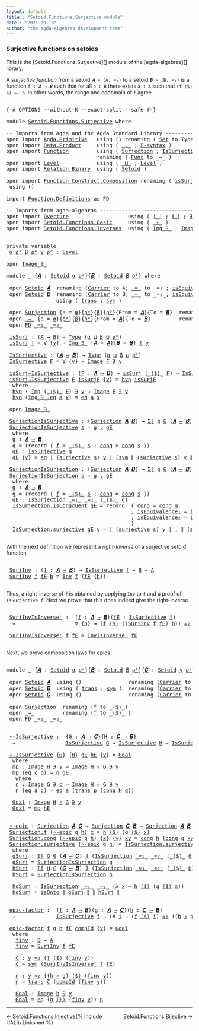 ```yaml
---
layout: default
title : "Setoid.Functions.Surjective module"
date : "2021-09-13"
author: "the agda-algebras development team"
---
```


### <a id="surjective-functions-on-setoids">Surjective functions on setoids</a>

This is the [Setoid.Functions.Surjective][] module of the [agda-algebras][] library.

A *surjective function* from a setoid `𝑨 = (A, ≈₀)` to a setoid `𝑩 = (B, ≈₁)` is a function `f : 𝑨 ⟶ 𝑩` such that for all `b : B` there exists `a : A` such that `(f ⟨$⟩ a) ≈₁ b`.  In other words, the range and codomain of `f` agree.

<pre class="Agda">

<a id="551" class="Symbol">{-#</a> <a id="555" class="Keyword">OPTIONS</a> <a id="563" class="Pragma">--without-K</a> <a id="575" class="Pragma">--exact-split</a> <a id="589" class="Pragma">--safe</a> <a id="596" class="Symbol">#-}</a>

<a id="601" class="Keyword">module</a> <a id="608" href="Setoid.Functions.Surjective.html" class="Module">Setoid.Functions.Surjective</a> <a id="636" class="Keyword">where</a>

<a id="643" class="Comment">-- Imports from Agda and the Agda Standard Library --------------------------</a>
<a id="721" class="Keyword">open</a> <a id="726" class="Keyword">import</a> <a id="733" href="Agda.Primitive.html" class="Module">Agda.Primitive</a>   <a id="750" class="Keyword">using</a> <a id="756" class="Symbol">()</a> <a id="759" class="Keyword">renaming</a> <a id="768" class="Symbol">(</a> <a id="770" href="Agda.Primitive.html#326" class="Primitive">Set</a> <a id="774" class="Symbol">to</a> <a id="777" class="Primitive">Type</a> <a id="782" class="Symbol">)</a>
<a id="784" class="Keyword">open</a> <a id="789" class="Keyword">import</a> <a id="796" href="Data.Product.html" class="Module">Data.Product</a>     <a id="813" class="Keyword">using</a> <a id="819" class="Symbol">(</a> <a id="821" href="Agda.Builtin.Sigma.html#236" class="InductiveConstructor Operator">_,_</a> <a id="825" class="Symbol">;</a> <a id="827" href="Data.Product.html#916" class="Function">Σ-syntax</a> <a id="836" class="Symbol">)</a>
<a id="838" class="Keyword">open</a> <a id="843" class="Keyword">import</a> <a id="850" href="Function.html" class="Module">Function</a>         <a id="867" class="Keyword">using</a> <a id="873" class="Symbol">(</a> <a id="875" href="Function.Bundles.html#2677" class="Record">Surjection</a> <a id="886" class="Symbol">;</a> <a id="888" href="Function.Structures.html#1505" class="Record">IsSurjection</a> <a id="901" class="Symbol">)</a>
                             <a id="932" class="Keyword">renaming</a> <a id="941" class="Symbol">(</a> <a id="943" href="Function.Bundles.html#1868" class="Record">Func</a> <a id="948" class="Symbol">to</a> <a id="951" class="Record">_⟶_</a> <a id="955" class="Symbol">)</a>
<a id="957" class="Keyword">open</a> <a id="962" class="Keyword">import</a> <a id="969" href="Level.html" class="Module">Level</a>            <a id="986" class="Keyword">using</a> <a id="992" class="Symbol">(</a> <a id="994" href="Agda.Primitive.html#810" class="Primitive Operator">_⊔_</a> <a id="998" class="Symbol">;</a> <a id="1000" href="Agda.Primitive.html#597" class="Postulate">Level</a> <a id="1006" class="Symbol">)</a>
<a id="1008" class="Keyword">open</a> <a id="1013" class="Keyword">import</a> <a id="1020" href="Relation.Binary.html" class="Module">Relation.Binary</a>  <a id="1037" class="Keyword">using</a> <a id="1043" class="Symbol">(</a> <a id="1045" href="Relation.Binary.Bundles.html#1009" class="Record">Setoid</a> <a id="1052" class="Symbol">)</a>

<a id="1055" class="Keyword">open</a> <a id="1060" class="Keyword">import</a> <a id="1067" href="Function.Construct.Composition.html" class="Module">Function.Construct.Composition</a> <a id="1098" class="Keyword">renaming</a> <a id="1107" class="Symbol">(</a> <a id="1109" href="Function.Construct.Composition.html#3372" class="Function">isSurjection</a> <a id="1122" class="Symbol">to</a> <a id="1125" class="Function">isOnto</a> <a id="1132" class="Symbol">)</a>
 <a id="1135" class="Keyword">using</a> <a id="1141" class="Symbol">()</a>

<a id="1145" class="Keyword">import</a> <a id="1152" href="Function.Definitions.html" class="Module">Function.Definitions</a> <a id="1173" class="Symbol">as</a> <a id="1176" class="Module">FD</a>

<a id="1180" class="Comment">-- Imports from agda-algebras -----------------------------------------------</a>
<a id="1258" class="Keyword">open</a> <a id="1263" class="Keyword">import</a> <a id="1270" href="Overture.html" class="Module">Overture</a>                   <a id="1297" class="Keyword">using</a> <a id="1303" class="Symbol">(</a> <a id="1305" href="Overture.Basic.html#4326" class="Function Operator">∣_∣</a> <a id="1309" class="Symbol">;</a> <a id="1311" href="Overture.Basic.html#4364" class="Function Operator">∥_∥</a> <a id="1315" class="Symbol">;</a> <a id="1317" href="Overture.Basic.html#5462" class="Function">∃-syntax</a> <a id="1326" class="Symbol">;</a> <a id="1328" href="Overture.Basic.html#10326" class="Function">transport</a> <a id="1338" class="Symbol">)</a>
<a id="1340" class="Keyword">open</a> <a id="1345" class="Keyword">import</a> <a id="1352" href="Setoid.Functions.Basic.html" class="Module">Setoid.Functions.Basic</a>     <a id="1379" class="Keyword">using</a> <a id="1385" class="Symbol">(</a> <a id="1387" href="Setoid.Functions.Basic.html#845" class="Function Operator">_∘_</a> <a id="1391" class="Symbol">)</a>
<a id="1393" class="Keyword">open</a> <a id="1398" class="Keyword">import</a> <a id="1405" href="Setoid.Functions.Inverses.html" class="Module">Setoid.Functions.Inverses</a>  <a id="1432" class="Keyword">using</a> <a id="1438" class="Symbol">(</a> <a id="1440" href="Setoid.Functions.Inverses.html#1697" class="Datatype Operator">Img_∋_</a> <a id="1447" class="Symbol">;</a> <a id="1449" href="Setoid.Functions.Inverses.html#1804" class="Datatype Operator">Image_∋_</a> <a id="1458" class="Symbol">;</a> <a id="1460" href="Setoid.Functions.Inverses.html#4654" class="Function">Inv</a> <a id="1464" class="Symbol">;</a> <a id="1466" href="Setoid.Functions.Inverses.html#5424" class="Function">InvIsInverseʳ</a> <a id="1480" class="Symbol">)</a>


<a id="1484" class="Keyword">private</a> <a id="1492" class="Keyword">variable</a>
 <a id="1502" href="Setoid.Functions.Surjective.html#1502" class="Generalizable">α</a> <a id="1504" href="Setoid.Functions.Surjective.html#1504" class="Generalizable">ρᵃ</a> <a id="1507" href="Setoid.Functions.Surjective.html#1507" class="Generalizable">β</a> <a id="1509" href="Setoid.Functions.Surjective.html#1509" class="Generalizable">ρᵇ</a> <a id="1512" href="Setoid.Functions.Surjective.html#1512" class="Generalizable">γ</a> <a id="1514" href="Setoid.Functions.Surjective.html#1514" class="Generalizable">ρᶜ</a> <a id="1517" class="Symbol">:</a> <a id="1519" href="Agda.Primitive.html#597" class="Postulate">Level</a>

<a id="1526" class="Keyword">open</a> <a id="1531" href="Setoid.Functions.Inverses.html#1804" class="Module Operator">Image_∋_</a>

<a id="1541" class="Keyword">module</a> <a id="1548" href="Setoid.Functions.Surjective.html#1548" class="Module">_</a> <a id="1550" class="Symbol">{</a><a id="1551" href="Setoid.Functions.Surjective.html#1551" class="Bound">𝑨</a> <a id="1553" class="Symbol">:</a> <a id="1555" href="Relation.Binary.Bundles.html#1009" class="Record">Setoid</a> <a id="1562" href="Setoid.Functions.Surjective.html#1502" class="Generalizable">α</a> <a id="1564" href="Setoid.Functions.Surjective.html#1504" class="Generalizable">ρᵃ</a><a id="1566" class="Symbol">}{</a><a id="1568" href="Setoid.Functions.Surjective.html#1568" class="Bound">𝑩</a> <a id="1570" class="Symbol">:</a> <a id="1572" href="Relation.Binary.Bundles.html#1009" class="Record">Setoid</a> <a id="1579" href="Setoid.Functions.Surjective.html#1507" class="Generalizable">β</a> <a id="1581" href="Setoid.Functions.Surjective.html#1509" class="Generalizable">ρᵇ</a><a id="1583" class="Symbol">}</a> <a id="1585" class="Keyword">where</a>

 <a id="1593" class="Keyword">open</a> <a id="1598" href="Relation.Binary.Bundles.html#1009" class="Module">Setoid</a> <a id="1605" href="Setoid.Functions.Surjective.html#1551" class="Bound">𝑨</a>  <a id="1608" class="Keyword">renaming</a> <a id="1617" class="Symbol">(</a><a id="1618" href="Relation.Binary.Bundles.html#1072" class="Field">Carrier</a> <a id="1626" class="Symbol">to</a> <a id="1629" class="Field">A</a><a id="1630" class="Symbol">;</a> <a id="1632" href="Relation.Binary.Bundles.html#1098" class="Field Operator">_≈_</a> <a id="1636" class="Symbol">to</a> <a id="1639" class="Field Operator">_≈₁_</a><a id="1643" class="Symbol">;</a> <a id="1645" href="Relation.Binary.Bundles.html#1132" class="Field">isEquivalence</a> <a id="1659" class="Symbol">to</a> <a id="1662" class="Field">isEqA</a> <a id="1668" class="Symbol">)</a> <a id="1670" class="Keyword">using</a> <a id="1676" class="Symbol">()</a>
 <a id="1680" class="Keyword">open</a> <a id="1685" href="Relation.Binary.Bundles.html#1009" class="Module">Setoid</a> <a id="1692" href="Setoid.Functions.Surjective.html#1568" class="Bound">𝑩</a>  <a id="1695" class="Keyword">renaming</a> <a id="1704" class="Symbol">(</a><a id="1705" href="Relation.Binary.Bundles.html#1072" class="Field">Carrier</a> <a id="1713" class="Symbol">to</a> <a id="1716" class="Field">B</a><a id="1717" class="Symbol">;</a> <a id="1719" href="Relation.Binary.Bundles.html#1098" class="Field Operator">_≈_</a> <a id="1723" class="Symbol">to</a> <a id="1726" class="Field Operator">_≈₂_</a><a id="1730" class="Symbol">;</a> <a id="1732" href="Relation.Binary.Bundles.html#1132" class="Field">isEquivalence</a> <a id="1746" class="Symbol">to</a> <a id="1749" class="Field">isEqB</a> <a id="1755" class="Symbol">)</a>
                <a id="1773" class="Keyword">using</a> <a id="1779" class="Symbol">(</a> <a id="1781" href="Relation.Binary.Structures.html#1620" class="Function">trans</a> <a id="1787" class="Symbol">;</a> <a id="1789" href="Relation.Binary.Structures.html#1594" class="Function">sym</a> <a id="1793" class="Symbol">)</a>

 <a id="1797" class="Keyword">open</a> <a id="1802" href="Function.Bundles.html#2677" class="Module">Surjection</a> <a id="1813" class="Symbol">{</a><a id="1814" class="Argument">a</a> <a id="1816" class="Symbol">=</a> <a id="1818" href="Setoid.Functions.Surjective.html#1562" class="Bound">α</a><a id="1819" class="Symbol">}{</a><a id="1821" href="Setoid.Functions.Surjective.html#1564" class="Bound">ρᵃ</a><a id="1823" class="Symbol">}{</a><a id="1825" href="Setoid.Functions.Surjective.html#1579" class="Bound">β</a><a id="1826" class="Symbol">}{</a><a id="1828" href="Setoid.Functions.Surjective.html#1581" class="Bound">ρᵇ</a><a id="1830" class="Symbol">}{</a><a id="1832" class="Argument">From</a> <a id="1837" class="Symbol">=</a> <a id="1839" href="Setoid.Functions.Surjective.html#1551" class="Bound">𝑨</a><a id="1840" class="Symbol">}{</a><a id="1842" class="Argument">To</a> <a id="1845" class="Symbol">=</a> <a id="1847" href="Setoid.Functions.Surjective.html#1568" class="Bound">𝑩</a><a id="1848" class="Symbol">}</a>  <a id="1851" class="Keyword">renaming</a> <a id="1860" class="Symbol">(</a><a id="1861" href="Function.Bundles.html#2734" class="Field">f</a> <a id="1863" class="Symbol">to</a> <a id="1866" class="Field">_⟨$⟩_</a><a id="1871" class="Symbol">)</a>
 <a id="1874" class="Keyword">open</a> <a id="1879" href="Setoid.Functions.Surjective.html#951" class="Module">_⟶_</a> <a id="1883" class="Symbol">{</a><a id="1884" class="Argument">a</a> <a id="1886" class="Symbol">=</a> <a id="1888" href="Setoid.Functions.Surjective.html#1562" class="Bound">α</a><a id="1889" class="Symbol">}{</a><a id="1891" href="Setoid.Functions.Surjective.html#1564" class="Bound">ρᵃ</a><a id="1893" class="Symbol">}{</a><a id="1895" href="Setoid.Functions.Surjective.html#1579" class="Bound">β</a><a id="1896" class="Symbol">}{</a><a id="1898" href="Setoid.Functions.Surjective.html#1581" class="Bound">ρᵇ</a><a id="1900" class="Symbol">}{</a><a id="1902" class="Argument">From</a> <a id="1907" class="Symbol">=</a> <a id="1909" href="Setoid.Functions.Surjective.html#1551" class="Bound">𝑨</a><a id="1910" class="Symbol">}{</a><a id="1912" class="Argument">To</a> <a id="1915" class="Symbol">=</a> <a id="1917" href="Setoid.Functions.Surjective.html#1568" class="Bound">𝑩</a><a id="1918" class="Symbol">}</a>         <a id="1928" class="Keyword">renaming</a> <a id="1937" class="Symbol">(</a><a id="1938" href="Function.Bundles.html#1919" class="Field">f</a> <a id="1940" class="Symbol">to</a> <a id="1943" class="Field">_⟨$⟩_</a> <a id="1949" class="Symbol">)</a>
 <a id="1952" class="Keyword">open</a> <a id="1957" href="Function.Definitions.html" class="Module">FD</a> <a id="1960" href="Setoid.Functions.Surjective.html#1639" class="Function Operator">_≈₁_</a> <a id="1965" href="Setoid.Functions.Surjective.html#1726" class="Field Operator">_≈₂_</a>

 <a id="1972" href="Setoid.Functions.Surjective.html#1972" class="Function">isSurj</a> <a id="1979" class="Symbol">:</a> <a id="1981" class="Symbol">(</a><a id="1982" href="Setoid.Functions.Surjective.html#1629" class="Function">A</a> <a id="1984" class="Symbol">→</a> <a id="1986" href="Setoid.Functions.Surjective.html#1716" class="Field">B</a><a id="1987" class="Symbol">)</a> <a id="1989" class="Symbol">→</a> <a id="1991" href="Setoid.Functions.Surjective.html#777" class="Primitive">Type</a> <a id="1996" class="Symbol">(</a><a id="1997" href="Setoid.Functions.Surjective.html#1562" class="Bound">α</a> <a id="1999" href="Agda.Primitive.html#810" class="Primitive Operator">⊔</a> <a id="2001" href="Setoid.Functions.Surjective.html#1579" class="Bound">β</a> <a id="2003" href="Agda.Primitive.html#810" class="Primitive Operator">⊔</a> <a id="2005" href="Setoid.Functions.Surjective.html#1581" class="Bound">ρᵇ</a><a id="2007" class="Symbol">)</a>
 <a id="2010" href="Setoid.Functions.Surjective.html#1972" class="Function">isSurj</a> <a id="2017" href="Setoid.Functions.Surjective.html#2017" class="Bound">f</a> <a id="2019" class="Symbol">=</a> <a id="2021" class="Symbol">∀</a> <a id="2023" class="Symbol">{</a><a id="2024" href="Setoid.Functions.Surjective.html#2024" class="Bound">y</a><a id="2025" class="Symbol">}</a> <a id="2027" class="Symbol">→</a> <a id="2029" href="Setoid.Functions.Inverses.html#1697" class="Datatype Operator">Img_∋_</a> <a id="2036" class="Symbol">{</a><a id="2037" class="Argument">𝑨</a> <a id="2039" class="Symbol">=</a> <a id="2041" href="Setoid.Functions.Surjective.html#1551" class="Bound">𝑨</a><a id="2042" class="Symbol">}{</a><a id="2044" class="Argument">𝑩</a> <a id="2046" class="Symbol">=</a> <a id="2048" href="Setoid.Functions.Surjective.html#1568" class="Bound">𝑩</a><a id="2049" class="Symbol">}</a> <a id="2051" href="Setoid.Functions.Surjective.html#2017" class="Bound">f</a> <a id="2053" href="Setoid.Functions.Surjective.html#2024" class="Bound">y</a>

 <a id="2057" href="Setoid.Functions.Surjective.html#2057" class="Function">IsSurjective</a> <a id="2070" class="Symbol">:</a> <a id="2072" class="Symbol">(</a><a id="2073" href="Setoid.Functions.Surjective.html#1551" class="Bound">𝑨</a> <a id="2075" href="Setoid.Functions.Surjective.html#951" class="Record Operator">⟶</a> <a id="2077" href="Setoid.Functions.Surjective.html#1568" class="Bound">𝑩</a><a id="2078" class="Symbol">)</a> <a id="2080" class="Symbol">→</a> <a id="2082" href="Setoid.Functions.Surjective.html#777" class="Primitive">Type</a> <a id="2087" class="Symbol">(</a><a id="2088" href="Setoid.Functions.Surjective.html#1562" class="Bound">α</a> <a id="2090" href="Agda.Primitive.html#810" class="Primitive Operator">⊔</a> <a id="2092" href="Setoid.Functions.Surjective.html#1579" class="Bound">β</a> <a id="2094" href="Agda.Primitive.html#810" class="Primitive Operator">⊔</a> <a id="2096" href="Setoid.Functions.Surjective.html#1581" class="Bound">ρᵇ</a><a id="2098" class="Symbol">)</a>
 <a id="2101" href="Setoid.Functions.Surjective.html#2057" class="Function">IsSurjective</a> <a id="2114" href="Setoid.Functions.Surjective.html#2114" class="Bound">F</a> <a id="2116" class="Symbol">=</a> <a id="2118" class="Symbol">∀</a> <a id="2120" class="Symbol">{</a><a id="2121" href="Setoid.Functions.Surjective.html#2121" class="Bound">y</a><a id="2122" class="Symbol">}</a> <a id="2124" class="Symbol">→</a> <a id="2126" href="Setoid.Functions.Inverses.html#1804" class="Datatype Operator">Image</a> <a id="2132" href="Setoid.Functions.Surjective.html#2114" class="Bound">F</a> <a id="2134" href="Setoid.Functions.Inverses.html#1804" class="Datatype Operator">∋</a> <a id="2136" href="Setoid.Functions.Surjective.html#2121" class="Bound">y</a>

 <a id="2140" href="Setoid.Functions.Surjective.html#2140" class="Function">isSurj→IsSurjective</a> <a id="2160" class="Symbol">:</a> <a id="2162" class="Symbol">(</a><a id="2163" href="Setoid.Functions.Surjective.html#2163" class="Bound">F</a> <a id="2165" class="Symbol">:</a> <a id="2167" href="Setoid.Functions.Surjective.html#1551" class="Bound">𝑨</a> <a id="2169" href="Setoid.Functions.Surjective.html#951" class="Record Operator">⟶</a> <a id="2171" href="Setoid.Functions.Surjective.html#1568" class="Bound">𝑩</a><a id="2172" class="Symbol">)</a> <a id="2174" class="Symbol">→</a> <a id="2176" href="Setoid.Functions.Surjective.html#1972" class="Function">isSurj</a> <a id="2183" class="Symbol">(</a><a id="2184" href="Setoid.Functions.Surjective.html#1943" class="Field Operator">_⟨$⟩_</a> <a id="2190" href="Setoid.Functions.Surjective.html#2163" class="Bound">F</a><a id="2191" class="Symbol">)</a> <a id="2193" class="Symbol">→</a> <a id="2195" href="Setoid.Functions.Surjective.html#2057" class="Function">IsSurjective</a> <a id="2208" href="Setoid.Functions.Surjective.html#2163" class="Bound">F</a>
 <a id="2211" href="Setoid.Functions.Surjective.html#2140" class="Function">isSurj→IsSurjective</a> <a id="2231" href="Setoid.Functions.Surjective.html#2231" class="Bound">F</a> <a id="2233" href="Setoid.Functions.Surjective.html#2233" class="Bound">isSurjF</a> <a id="2241" class="Symbol">{</a><a id="2242" href="Setoid.Functions.Surjective.html#2242" class="Bound">y</a><a id="2243" class="Symbol">}</a> <a id="2245" class="Symbol">=</a> <a id="2247" href="Setoid.Functions.Surjective.html#2269" class="Function">hyp</a> <a id="2251" href="Setoid.Functions.Surjective.html#2233" class="Bound">isSurjF</a>
  <a id="2261" class="Keyword">where</a>
  <a id="2269" href="Setoid.Functions.Surjective.html#2269" class="Function">hyp</a> <a id="2273" class="Symbol">:</a> <a id="2275" href="Setoid.Functions.Inverses.html#1697" class="Datatype Operator">Img</a> <a id="2279" class="Symbol">(</a><a id="2280" href="Setoid.Functions.Surjective.html#1943" class="Field Operator">_⟨$⟩_</a> <a id="2286" href="Setoid.Functions.Surjective.html#2231" class="Bound">F</a><a id="2287" class="Symbol">)</a> <a id="2289" href="Setoid.Functions.Inverses.html#1697" class="Datatype Operator">∋</a> <a id="2291" href="Setoid.Functions.Surjective.html#2242" class="Bound">y</a> <a id="2293" class="Symbol">→</a> <a id="2295" href="Setoid.Functions.Inverses.html#1804" class="Datatype Operator">Image</a> <a id="2301" href="Setoid.Functions.Surjective.html#2231" class="Bound">F</a> <a id="2303" href="Setoid.Functions.Inverses.html#1804" class="Datatype Operator">∋</a> <a id="2305" href="Setoid.Functions.Surjective.html#2242" class="Bound">y</a>
  <a id="2309" href="Setoid.Functions.Surjective.html#2269" class="Function">hyp</a> <a id="2313" class="Symbol">(</a><a id="2314" href="Setoid.Functions.Inverses.html#1748" class="InductiveConstructor">Img_∋_.eq</a> <a id="2324" href="Setoid.Functions.Surjective.html#2324" class="Bound">a</a> <a id="2326" href="Setoid.Functions.Surjective.html#2326" class="Bound">x</a><a id="2327" class="Symbol">)</a> <a id="2329" class="Symbol">=</a> <a id="2331" href="Setoid.Functions.Inverses.html#1857" class="InductiveConstructor">eq</a> <a id="2334" href="Setoid.Functions.Surjective.html#2324" class="Bound">a</a> <a id="2336" href="Setoid.Functions.Surjective.html#2326" class="Bound">x</a>

 <a id="2340" class="Keyword">open</a> <a id="2345" href="Setoid.Functions.Inverses.html#1804" class="Module Operator">Image_∋_</a>

 <a id="2356" href="Setoid.Functions.Surjective.html#2356" class="Function">SurjectionIsSurjective</a> <a id="2379" class="Symbol">:</a> <a id="2381" class="Symbol">(</a><a id="2382" href="Function.Bundles.html#2677" class="Record">Surjection</a> <a id="2393" href="Setoid.Functions.Surjective.html#1551" class="Bound">𝑨</a> <a id="2395" href="Setoid.Functions.Surjective.html#1568" class="Bound">𝑩</a><a id="2396" class="Symbol">)</a> <a id="2398" class="Symbol">→</a> <a id="2400" href="Data.Product.html#916" class="Function">Σ[</a> <a id="2403" href="Setoid.Functions.Surjective.html#2403" class="Bound">g</a> <a id="2405" href="Data.Product.html#916" class="Function">∈</a> <a id="2407" class="Symbol">(</a><a id="2408" href="Setoid.Functions.Surjective.html#1551" class="Bound">𝑨</a> <a id="2410" href="Setoid.Functions.Surjective.html#951" class="Record Operator">⟶</a> <a id="2412" href="Setoid.Functions.Surjective.html#1568" class="Bound">𝑩</a><a id="2413" class="Symbol">)</a> <a id="2415" href="Data.Product.html#916" class="Function">]</a> <a id="2417" class="Symbol">(</a><a id="2418" href="Setoid.Functions.Surjective.html#2057" class="Function">IsSurjective</a> <a id="2431" href="Setoid.Functions.Surjective.html#2403" class="Bound">g</a><a id="2432" class="Symbol">)</a>
 <a id="2435" href="Setoid.Functions.Surjective.html#2356" class="Function">SurjectionIsSurjective</a> <a id="2458" href="Setoid.Functions.Surjective.html#2458" class="Bound">s</a> <a id="2460" class="Symbol">=</a> <a id="2462" href="Setoid.Functions.Surjective.html#2479" class="Function">g</a> <a id="2464" href="Agda.Builtin.Sigma.html#236" class="InductiveConstructor Operator">,</a> <a id="2466" href="Setoid.Functions.Surjective.html#2538" class="Function">gE</a>
  <a id="2471" class="Keyword">where</a>
  <a id="2479" href="Setoid.Functions.Surjective.html#2479" class="Function">g</a> <a id="2481" class="Symbol">:</a> <a id="2483" href="Setoid.Functions.Surjective.html#1551" class="Bound">𝑨</a> <a id="2485" href="Setoid.Functions.Surjective.html#951" class="Record Operator">⟶</a> <a id="2487" href="Setoid.Functions.Surjective.html#1568" class="Bound">𝑩</a>
  <a id="2491" href="Setoid.Functions.Surjective.html#2479" class="Function">g</a> <a id="2493" class="Symbol">=</a> <a id="2495" class="Symbol">(</a><a id="2496" class="Keyword">record</a> <a id="2503" class="Symbol">{</a> <a id="2505" href="Function.Bundles.html#1919" class="Field">f</a> <a id="2507" class="Symbol">=</a> <a id="2509" href="Setoid.Functions.Surjective.html#1866" class="Field Operator">_⟨$⟩_</a> <a id="2515" href="Setoid.Functions.Surjective.html#2458" class="Bound">s</a> <a id="2517" class="Symbol">;</a> <a id="2519" href="Function.Bundles.html#1938" class="Field">cong</a> <a id="2524" class="Symbol">=</a> <a id="2526" href="Function.Bundles.html#2759" class="Field">cong</a> <a id="2531" href="Setoid.Functions.Surjective.html#2458" class="Bound">s</a> <a id="2533" class="Symbol">})</a>
  <a id="2538" href="Setoid.Functions.Surjective.html#2538" class="Function">gE</a> <a id="2541" class="Symbol">:</a> <a id="2543" href="Setoid.Functions.Surjective.html#2057" class="Function">IsSurjective</a> <a id="2556" href="Setoid.Functions.Surjective.html#2479" class="Function">g</a>
  <a id="2560" href="Setoid.Functions.Surjective.html#2538" class="Function">gE</a> <a id="2563" class="Symbol">{</a><a id="2564" href="Setoid.Functions.Surjective.html#2564" class="Bound">y</a><a id="2565" class="Symbol">}</a> <a id="2567" class="Symbol">=</a> <a id="2569" href="Setoid.Functions.Inverses.html#1857" class="InductiveConstructor">eq</a> <a id="2572" href="Overture.Basic.html#4326" class="Function Operator">∣</a> <a id="2574" class="Symbol">(</a><a id="2575" href="Function.Bundles.html#2802" class="Field">surjective</a> <a id="2586" href="Setoid.Functions.Surjective.html#2458" class="Bound">s</a><a id="2587" class="Symbol">)</a> <a id="2589" href="Setoid.Functions.Surjective.html#2564" class="Bound">y</a> <a id="2591" href="Overture.Basic.html#4326" class="Function Operator">∣</a> <a id="2593" class="Symbol">(</a><a id="2594" href="Relation.Binary.Structures.html#1594" class="Function">sym</a> <a id="2598" href="Overture.Basic.html#4364" class="Function Operator">∥</a> <a id="2600" class="Symbol">(</a><a id="2601" href="Function.Bundles.html#2802" class="Field">surjective</a> <a id="2612" href="Setoid.Functions.Surjective.html#2458" class="Bound">s</a><a id="2613" class="Symbol">)</a> <a id="2615" href="Setoid.Functions.Surjective.html#2564" class="Bound">y</a> <a id="2617" href="Overture.Basic.html#4364" class="Function Operator">∥</a><a id="2618" class="Symbol">)</a>

 <a id="2622" href="Setoid.Functions.Surjective.html#2622" class="Function">SurjectionIsSurjection</a> <a id="2645" class="Symbol">:</a> <a id="2647" class="Symbol">(</a><a id="2648" href="Function.Bundles.html#2677" class="Record">Surjection</a> <a id="2659" href="Setoid.Functions.Surjective.html#1551" class="Bound">𝑨</a> <a id="2661" href="Setoid.Functions.Surjective.html#1568" class="Bound">𝑩</a><a id="2662" class="Symbol">)</a> <a id="2664" class="Symbol">→</a> <a id="2666" href="Data.Product.html#916" class="Function">Σ[</a> <a id="2669" href="Setoid.Functions.Surjective.html#2669" class="Bound">g</a> <a id="2671" href="Data.Product.html#916" class="Function">∈</a> <a id="2673" class="Symbol">(</a><a id="2674" href="Setoid.Functions.Surjective.html#1551" class="Bound">𝑨</a> <a id="2676" href="Setoid.Functions.Surjective.html#951" class="Record Operator">⟶</a> <a id="2678" href="Setoid.Functions.Surjective.html#1568" class="Bound">𝑩</a><a id="2679" class="Symbol">)</a> <a id="2681" href="Data.Product.html#916" class="Function">]</a> <a id="2683" class="Symbol">(</a><a id="2684" href="Function.Structures.html#1505" class="Record">IsSurjection</a> <a id="2697" href="Setoid.Functions.Surjective.html#1639" class="Function Operator">_≈₁_</a> <a id="2702" href="Setoid.Functions.Surjective.html#1726" class="Field Operator">_≈₂_</a> <a id="2707" class="Symbol">(</a><a id="2708" href="Setoid.Functions.Surjective.html#1943" class="Field Operator">_⟨$⟩_</a> <a id="2714" href="Setoid.Functions.Surjective.html#2669" class="Bound">g</a><a id="2715" class="Symbol">))</a>
 <a id="2719" href="Setoid.Functions.Surjective.html#2622" class="Function">SurjectionIsSurjection</a> <a id="2742" href="Setoid.Functions.Surjective.html#2742" class="Bound">s</a> <a id="2744" class="Symbol">=</a> <a id="2746" href="Setoid.Functions.Surjective.html#2763" class="Function">g</a> <a id="2748" href="Agda.Builtin.Sigma.html#236" class="InductiveConstructor Operator">,</a> <a id="2750" href="Setoid.Functions.Surjective.html#2822" class="Function">gE</a>
  <a id="2755" class="Keyword">where</a>
  <a id="2763" href="Setoid.Functions.Surjective.html#2763" class="Function">g</a> <a id="2765" class="Symbol">:</a> <a id="2767" href="Setoid.Functions.Surjective.html#1551" class="Bound">𝑨</a> <a id="2769" href="Setoid.Functions.Surjective.html#951" class="Record Operator">⟶</a> <a id="2771" href="Setoid.Functions.Surjective.html#1568" class="Bound">𝑩</a>
  <a id="2775" href="Setoid.Functions.Surjective.html#2763" class="Function">g</a> <a id="2777" class="Symbol">=</a> <a id="2779" class="Symbol">(</a><a id="2780" class="Keyword">record</a> <a id="2787" class="Symbol">{</a> <a id="2789" href="Function.Bundles.html#1919" class="Field">f</a> <a id="2791" class="Symbol">=</a> <a id="2793" href="Setoid.Functions.Surjective.html#1866" class="Field Operator">_⟨$⟩_</a> <a id="2799" href="Setoid.Functions.Surjective.html#2742" class="Bound">s</a> <a id="2801" class="Symbol">;</a> <a id="2803" href="Function.Bundles.html#1938" class="Field">cong</a> <a id="2808" class="Symbol">=</a> <a id="2810" href="Function.Bundles.html#2759" class="Field">cong</a> <a id="2815" href="Setoid.Functions.Surjective.html#2742" class="Bound">s</a> <a id="2817" class="Symbol">})</a>
  <a id="2822" href="Setoid.Functions.Surjective.html#2822" class="Function">gE</a> <a id="2825" class="Symbol">:</a> <a id="2827" href="Function.Structures.html#1505" class="Record">IsSurjection</a> <a id="2840" href="Setoid.Functions.Surjective.html#1639" class="Function Operator">_≈₁_</a> <a id="2845" href="Setoid.Functions.Surjective.html#1726" class="Field Operator">_≈₂_</a> <a id="2850" class="Symbol">(</a><a id="2851" href="Setoid.Functions.Surjective.html#1943" class="Field Operator">_⟨$⟩_</a> <a id="2857" href="Setoid.Functions.Surjective.html#2763" class="Function">g</a><a id="2858" class="Symbol">)</a>
  <a id="2862" href="Function.Structures.html#1572" class="Field">IsSurjection.isCongruent</a> <a id="2887" href="Setoid.Functions.Surjective.html#2822" class="Function">gE</a> <a id="2890" class="Symbol">=</a> <a id="2892" class="Keyword">record</a>  <a id="2900" class="Symbol">{</a> <a id="2902" href="Function.Structures.html#907" class="Field">cong</a> <a id="2907" class="Symbol">=</a> <a id="2909" href="Function.Bundles.html#1938" class="Field">cong</a> <a id="2914" href="Setoid.Functions.Surjective.html#2763" class="Function">g</a>
                                        <a id="2956" class="Symbol">;</a> <a id="2958" href="Function.Structures.html#950" class="Field">isEquivalence₁</a> <a id="2973" class="Symbol">=</a> <a id="2975" href="Setoid.Functions.Surjective.html#1662" class="Function">isEqA</a>
                                        <a id="3021" class="Symbol">;</a> <a id="3023" href="Function.Structures.html#990" class="Field">isEquivalence₂</a> <a id="3038" class="Symbol">=</a> <a id="3040" href="Setoid.Functions.Surjective.html#1749" class="Field">isEqB</a>
                                        <a id="3086" class="Symbol">}</a>
  <a id="3090" href="Function.Structures.html#1604" class="Field">IsSurjection.surjective</a> <a id="3114" href="Setoid.Functions.Surjective.html#2822" class="Function">gE</a> <a id="3117" href="Setoid.Functions.Surjective.html#3117" class="Bound">y</a> <a id="3119" class="Symbol">=</a> <a id="3121" href="Overture.Basic.html#4326" class="Function Operator">∣</a> <a id="3123" class="Symbol">(</a><a id="3124" href="Function.Bundles.html#2802" class="Field">surjective</a> <a id="3135" href="Setoid.Functions.Surjective.html#2742" class="Bound">s</a><a id="3136" class="Symbol">)</a> <a id="3138" href="Setoid.Functions.Surjective.html#3117" class="Bound">y</a> <a id="3140" href="Overture.Basic.html#4326" class="Function Operator">∣</a> <a id="3142" href="Agda.Builtin.Sigma.html#236" class="InductiveConstructor Operator">,</a> <a id="3144" href="Overture.Basic.html#4364" class="Function Operator">∥</a> <a id="3146" class="Symbol">(</a><a id="3147" href="Function.Bundles.html#2802" class="Field">surjective</a> <a id="3158" href="Setoid.Functions.Surjective.html#2742" class="Bound">s</a><a id="3159" class="Symbol">)</a> <a id="3161" href="Setoid.Functions.Surjective.html#3117" class="Bound">y</a> <a id="3163" href="Overture.Basic.html#4364" class="Function Operator">∥</a>

</pre>

With the next definition we represent a *right-inverse* of a surjective setoid function.

<pre class="Agda">

 <a id="3283" href="Setoid.Functions.Surjective.html#3283" class="Function">SurjInv</a> <a id="3291" class="Symbol">:</a> <a id="3293" class="Symbol">(</a><a id="3294" href="Setoid.Functions.Surjective.html#3294" class="Bound">f</a> <a id="3296" class="Symbol">:</a> <a id="3298" href="Setoid.Functions.Surjective.html#1551" class="Bound">𝑨</a> <a id="3300" href="Setoid.Functions.Surjective.html#951" class="Record Operator">⟶</a> <a id="3302" href="Setoid.Functions.Surjective.html#1568" class="Bound">𝑩</a><a id="3303" class="Symbol">)</a> <a id="3305" class="Symbol">→</a> <a id="3307" href="Setoid.Functions.Surjective.html#2057" class="Function">IsSurjective</a> <a id="3320" href="Setoid.Functions.Surjective.html#3294" class="Bound">f</a> <a id="3322" class="Symbol">→</a> <a id="3324" href="Setoid.Functions.Surjective.html#1716" class="Field">B</a> <a id="3326" class="Symbol">→</a> <a id="3328" href="Setoid.Functions.Surjective.html#1629" class="Function">A</a>
 <a id="3331" href="Setoid.Functions.Surjective.html#3283" class="Function">SurjInv</a> <a id="3339" href="Setoid.Functions.Surjective.html#3339" class="Bound">f</a> <a id="3341" href="Setoid.Functions.Surjective.html#3341" class="Bound">fE</a> <a id="3344" href="Setoid.Functions.Surjective.html#3344" class="Bound">b</a> <a id="3346" class="Symbol">=</a> <a id="3348" href="Setoid.Functions.Inverses.html#4654" class="Function">Inv</a> <a id="3352" href="Setoid.Functions.Surjective.html#3339" class="Bound">f</a> <a id="3354" class="Symbol">(</a><a id="3355" href="Setoid.Functions.Surjective.html#3341" class="Bound">fE</a> <a id="3358" class="Symbol">{</a><a id="3359" href="Setoid.Functions.Surjective.html#3344" class="Bound">b</a><a id="3360" class="Symbol">})</a>

</pre>

Thus, a right-inverse of `f` is obtained by applying `Inv` to `f` and a proof of `IsSurjective f`.  Next we prove that this does indeed give the right-inverse.

<pre class="Agda">

 <a id="3552" href="Setoid.Functions.Surjective.html#3552" class="Function">SurjInvIsInverseʳ</a> <a id="3570" class="Symbol">:</a>  <a id="3573" class="Symbol">(</a><a id="3574" href="Setoid.Functions.Surjective.html#3574" class="Bound">f</a> <a id="3576" class="Symbol">:</a> <a id="3578" href="Setoid.Functions.Surjective.html#1551" class="Bound">𝑨</a> <a id="3580" href="Setoid.Functions.Surjective.html#951" class="Record Operator">⟶</a> <a id="3582" href="Setoid.Functions.Surjective.html#1568" class="Bound">𝑩</a><a id="3583" class="Symbol">)(</a><a id="3585" href="Setoid.Functions.Surjective.html#3585" class="Bound">fE</a> <a id="3588" class="Symbol">:</a> <a id="3590" href="Setoid.Functions.Surjective.html#2057" class="Function">IsSurjective</a> <a id="3603" href="Setoid.Functions.Surjective.html#3574" class="Bound">f</a><a id="3604" class="Symbol">)</a>
  <a id="3608" class="Symbol">→</a>                   <a id="3628" class="Symbol">∀</a> <a id="3630" class="Symbol">{</a><a id="3631" href="Setoid.Functions.Surjective.html#3631" class="Bound">b</a><a id="3632" class="Symbol">}</a> <a id="3634" class="Symbol">→</a> <a id="3636" class="Symbol">(</a><a id="3637" href="Setoid.Functions.Surjective.html#3574" class="Bound">f</a> <a id="3639" href="Setoid.Functions.Surjective.html#1943" class="Field Operator">⟨$⟩</a> <a id="3643" class="Symbol">((</a><a id="3645" href="Setoid.Functions.Surjective.html#3283" class="Function">SurjInv</a> <a id="3653" href="Setoid.Functions.Surjective.html#3574" class="Bound">f</a> <a id="3655" href="Setoid.Functions.Surjective.html#3585" class="Bound">fE</a><a id="3657" class="Symbol">)</a> <a id="3659" href="Setoid.Functions.Surjective.html#3631" class="Bound">b</a><a id="3660" class="Symbol">))</a> <a id="3663" href="Setoid.Functions.Surjective.html#1726" class="Field Operator">≈₂</a> <a id="3666" href="Setoid.Functions.Surjective.html#3631" class="Bound">b</a>

 <a id="3670" href="Setoid.Functions.Surjective.html#3552" class="Function">SurjInvIsInverseʳ</a> <a id="3688" href="Setoid.Functions.Surjective.html#3688" class="Bound">f</a> <a id="3690" href="Setoid.Functions.Surjective.html#3690" class="Bound">fE</a> <a id="3693" class="Symbol">=</a> <a id="3695" href="Setoid.Functions.Inverses.html#5424" class="Function">InvIsInverseʳ</a> <a id="3709" href="Setoid.Functions.Surjective.html#3690" class="Bound">fE</a>

</pre>

Next, we prove composition laws for epics.

<pre class="Agda">

<a id="3783" class="Keyword">module</a> <a id="3790" href="Setoid.Functions.Surjective.html#3790" class="Module">_</a> <a id="3792" class="Symbol">{</a><a id="3793" href="Setoid.Functions.Surjective.html#3793" class="Bound">𝑨</a> <a id="3795" class="Symbol">:</a> <a id="3797" href="Relation.Binary.Bundles.html#1009" class="Record">Setoid</a> <a id="3804" href="Setoid.Functions.Surjective.html#1502" class="Generalizable">α</a> <a id="3806" href="Setoid.Functions.Surjective.html#1504" class="Generalizable">ρᵃ</a><a id="3808" class="Symbol">}{</a><a id="3810" href="Setoid.Functions.Surjective.html#3810" class="Bound">𝑩</a> <a id="3812" class="Symbol">:</a> <a id="3814" href="Relation.Binary.Bundles.html#1009" class="Record">Setoid</a> <a id="3821" href="Setoid.Functions.Surjective.html#1507" class="Generalizable">β</a> <a id="3823" href="Setoid.Functions.Surjective.html#1509" class="Generalizable">ρᵇ</a><a id="3825" class="Symbol">}{</a><a id="3827" href="Setoid.Functions.Surjective.html#3827" class="Bound">𝑪</a> <a id="3829" class="Symbol">:</a> <a id="3831" href="Relation.Binary.Bundles.html#1009" class="Record">Setoid</a> <a id="3838" href="Setoid.Functions.Surjective.html#1512" class="Generalizable">γ</a> <a id="3840" href="Setoid.Functions.Surjective.html#1514" class="Generalizable">ρᶜ</a><a id="3842" class="Symbol">}</a> <a id="3844" class="Keyword">where</a>

 <a id="3852" class="Keyword">open</a> <a id="3857" href="Relation.Binary.Bundles.html#1009" class="Module">Setoid</a> <a id="3864" href="Setoid.Functions.Surjective.html#3793" class="Bound">𝑨</a>  <a id="3867" class="Keyword">using</a> <a id="3873" class="Symbol">()</a>               <a id="3890" class="Keyword">renaming</a> <a id="3899" class="Symbol">(</a><a id="3900" href="Relation.Binary.Bundles.html#1072" class="Field">Carrier</a> <a id="3908" class="Symbol">to</a> <a id="3911" class="Field">A</a><a id="3912" class="Symbol">;</a> <a id="3914" href="Relation.Binary.Bundles.html#1098" class="Field Operator">_≈_</a> <a id="3918" class="Symbol">to</a> <a id="3921" class="Field Operator">_≈₁_</a><a id="3925" class="Symbol">)</a>
 <a id="3928" class="Keyword">open</a> <a id="3933" href="Relation.Binary.Bundles.html#1009" class="Module">Setoid</a> <a id="3940" href="Setoid.Functions.Surjective.html#3810" class="Bound">𝑩</a>  <a id="3943" class="Keyword">using</a> <a id="3949" class="Symbol">(</a> <a id="3951" href="Relation.Binary.Structures.html#1620" class="Function">trans</a> <a id="3957" class="Symbol">;</a> <a id="3959" href="Relation.Binary.Structures.html#1594" class="Function">sym</a> <a id="3963" class="Symbol">)</a>  <a id="3966" class="Keyword">renaming</a> <a id="3975" class="Symbol">(</a><a id="3976" href="Relation.Binary.Bundles.html#1072" class="Field">Carrier</a> <a id="3984" class="Symbol">to</a> <a id="3987" class="Field">B</a><a id="3988" class="Symbol">;</a> <a id="3990" href="Relation.Binary.Bundles.html#1098" class="Field Operator">_≈_</a> <a id="3994" class="Symbol">to</a> <a id="3997" class="Field Operator">_≈₂_</a><a id="4001" class="Symbol">)</a>
 <a id="4004" class="Keyword">open</a> <a id="4009" href="Relation.Binary.Bundles.html#1009" class="Module">Setoid</a> <a id="4016" href="Setoid.Functions.Surjective.html#3827" class="Bound">𝑪</a>  <a id="4019" class="Keyword">using</a> <a id="4025" class="Symbol">()</a>               <a id="4042" class="Keyword">renaming</a> <a id="4051" class="Symbol">(</a><a id="4052" href="Relation.Binary.Bundles.html#1072" class="Field">Carrier</a> <a id="4060" class="Symbol">to</a> <a id="4063" class="Field">C</a><a id="4064" class="Symbol">;</a> <a id="4066" href="Relation.Binary.Bundles.html#1098" class="Field Operator">_≈_</a> <a id="4070" class="Symbol">to</a> <a id="4073" class="Field Operator">_≈₃_</a><a id="4077" class="Symbol">)</a>

 <a id="4081" class="Keyword">open</a> <a id="4086" href="Function.Bundles.html#2677" class="Module">Surjection</a>  <a id="4098" class="Keyword">renaming</a> <a id="4107" class="Symbol">(</a><a id="4108" href="Function.Bundles.html#2734" class="Field">f</a> <a id="4110" class="Symbol">to</a> <a id="4113" class="Field">_⟨$⟩_</a><a id="4118" class="Symbol">)</a>
 <a id="4121" class="Keyword">open</a> <a id="4126" href="Setoid.Functions.Surjective.html#951" class="Module">_⟶_</a>         <a id="4138" class="Keyword">renaming</a> <a id="4147" class="Symbol">(</a><a id="4148" href="Function.Bundles.html#1919" class="Field">f</a> <a id="4150" class="Symbol">to</a> <a id="4153" class="Field">_⟨$⟩_</a> <a id="4159" class="Symbol">)</a>
 <a id="4162" class="Keyword">open</a> <a id="4167" href="Function.Definitions.html" class="Module">FD</a> <a id="4170" href="Setoid.Functions.Surjective.html#3921" class="Function Operator">_≈₁_</a> <a id="4175" href="Setoid.Functions.Surjective.html#3997" class="Function Operator">_≈₂_</a>


 <a id="4183" href="Setoid.Functions.Surjective.html#4183" class="Function">∘-IsSurjective</a> <a id="4198" class="Symbol">:</a>  <a id="4201" class="Symbol">{</a><a id="4202" href="Setoid.Functions.Surjective.html#4202" class="Bound">G</a> <a id="4204" class="Symbol">:</a> <a id="4206" href="Setoid.Functions.Surjective.html#3793" class="Bound">𝑨</a> <a id="4208" href="Setoid.Functions.Surjective.html#951" class="Record Operator">⟶</a> <a id="4210" href="Setoid.Functions.Surjective.html#3827" class="Bound">𝑪</a><a id="4211" class="Symbol">}{</a><a id="4213" href="Setoid.Functions.Surjective.html#4213" class="Bound">H</a> <a id="4215" class="Symbol">:</a> <a id="4217" href="Setoid.Functions.Surjective.html#3827" class="Bound">𝑪</a> <a id="4219" href="Setoid.Functions.Surjective.html#951" class="Record Operator">⟶</a> <a id="4221" href="Setoid.Functions.Surjective.html#3810" class="Bound">𝑩</a><a id="4222" class="Symbol">}</a>
  <a id="4226" class="Symbol">→</a>                <a id="4243" href="Setoid.Functions.Surjective.html#2057" class="Function">IsSurjective</a> <a id="4256" href="Setoid.Functions.Surjective.html#4202" class="Bound">G</a> <a id="4258" class="Symbol">→</a> <a id="4260" href="Setoid.Functions.Surjective.html#2057" class="Function">IsSurjective</a> <a id="4273" href="Setoid.Functions.Surjective.html#4213" class="Bound">H</a> <a id="4275" class="Symbol">→</a> <a id="4277" href="Setoid.Functions.Surjective.html#2057" class="Function">IsSurjective</a> <a id="4290" class="Symbol">(</a><a id="4291" href="Setoid.Functions.Surjective.html#4213" class="Bound">H</a> <a id="4293" href="Setoid.Functions.Basic.html#845" class="Function Operator">∘</a> <a id="4295" href="Setoid.Functions.Surjective.html#4202" class="Bound">G</a><a id="4296" class="Symbol">)</a>

 <a id="4300" href="Setoid.Functions.Surjective.html#4183" class="Function">∘-IsSurjective</a> <a id="4315" class="Symbol">{</a><a id="4316" href="Setoid.Functions.Surjective.html#4316" class="Bound">G</a><a id="4317" class="Symbol">}</a> <a id="4319" class="Symbol">{</a><a id="4320" href="Setoid.Functions.Surjective.html#4320" class="Bound">H</a><a id="4321" class="Symbol">}</a> <a id="4323" href="Setoid.Functions.Surjective.html#4323" class="Bound">gE</a> <a id="4326" href="Setoid.Functions.Surjective.html#4326" class="Bound">hE</a> <a id="4329" class="Symbol">{</a><a id="4330" href="Setoid.Functions.Surjective.html#4330" class="Bound">y</a><a id="4331" class="Symbol">}</a> <a id="4333" class="Symbol">=</a> <a id="4335" href="Setoid.Functions.Surjective.html#4497" class="Function">Goal</a>
  <a id="4342" class="Keyword">where</a>
  <a id="4350" href="Setoid.Functions.Surjective.html#4350" class="Function">mp</a> <a id="4353" class="Symbol">:</a> <a id="4355" href="Setoid.Functions.Inverses.html#1804" class="Datatype Operator">Image</a> <a id="4361" href="Setoid.Functions.Surjective.html#4320" class="Bound">H</a> <a id="4363" href="Setoid.Functions.Inverses.html#1804" class="Datatype Operator">∋</a> <a id="4365" href="Setoid.Functions.Surjective.html#4330" class="Bound">y</a> <a id="4367" class="Symbol">→</a> <a id="4369" href="Setoid.Functions.Inverses.html#1804" class="Datatype Operator">Image</a> <a id="4375" href="Setoid.Functions.Surjective.html#4320" class="Bound">H</a> <a id="4377" href="Setoid.Functions.Basic.html#845" class="Function Operator">∘</a> <a id="4379" href="Setoid.Functions.Surjective.html#4316" class="Bound">G</a> <a id="4381" href="Setoid.Functions.Inverses.html#1804" class="Datatype Operator">∋</a> <a id="4383" href="Setoid.Functions.Surjective.html#4330" class="Bound">y</a>
  <a id="4387" href="Setoid.Functions.Surjective.html#4350" class="Function">mp</a> <a id="4390" class="Symbol">(</a><a id="4391" href="Setoid.Functions.Inverses.html#1857" class="InductiveConstructor">eq</a> <a id="4394" href="Setoid.Functions.Surjective.html#4394" class="Bound">c</a> <a id="4396" href="Setoid.Functions.Surjective.html#4396" class="Bound">p</a><a id="4397" class="Symbol">)</a> <a id="4399" class="Symbol">=</a> <a id="4401" href="Setoid.Functions.Surjective.html#4418" class="Function">η</a> <a id="4403" href="Setoid.Functions.Surjective.html#4323" class="Bound">gE</a>
   <a id="4409" class="Keyword">where</a>
   <a id="4418" href="Setoid.Functions.Surjective.html#4418" class="Function">η</a> <a id="4420" class="Symbol">:</a> <a id="4422" href="Setoid.Functions.Inverses.html#1804" class="Datatype Operator">Image</a> <a id="4428" href="Setoid.Functions.Surjective.html#4316" class="Bound">G</a> <a id="4430" href="Setoid.Functions.Inverses.html#1804" class="Datatype Operator">∋</a> <a id="4432" href="Setoid.Functions.Surjective.html#4394" class="Bound">c</a> <a id="4434" class="Symbol">→</a> <a id="4436" href="Setoid.Functions.Inverses.html#1804" class="Datatype Operator">Image</a> <a id="4442" href="Setoid.Functions.Surjective.html#4320" class="Bound">H</a> <a id="4444" href="Setoid.Functions.Basic.html#845" class="Function Operator">∘</a> <a id="4446" href="Setoid.Functions.Surjective.html#4316" class="Bound">G</a> <a id="4448" href="Setoid.Functions.Inverses.html#1804" class="Datatype Operator">∋</a> <a id="4450" href="Setoid.Functions.Surjective.html#4330" class="Bound">y</a>
   <a id="4455" href="Setoid.Functions.Surjective.html#4418" class="Function">η</a> <a id="4457" class="Symbol">(</a><a id="4458" href="Setoid.Functions.Inverses.html#1857" class="InductiveConstructor">eq</a> <a id="4461" href="Setoid.Functions.Surjective.html#4461" class="Bound">a</a> <a id="4463" href="Setoid.Functions.Surjective.html#4463" class="Bound">q</a><a id="4464" class="Symbol">)</a> <a id="4466" class="Symbol">=</a> <a id="4468" href="Setoid.Functions.Inverses.html#1857" class="InductiveConstructor">eq</a> <a id="4471" href="Setoid.Functions.Surjective.html#4461" class="Bound">a</a> <a id="4473" class="Symbol">(</a><a id="4474" href="Relation.Binary.Structures.html#1620" class="Function">trans</a> <a id="4480" href="Setoid.Functions.Surjective.html#4396" class="Bound">p</a> <a id="4482" class="Symbol">(</a><a id="4483" href="Function.Bundles.html#1938" class="Field">cong</a> <a id="4488" href="Setoid.Functions.Surjective.html#4320" class="Bound">H</a> <a id="4490" href="Setoid.Functions.Surjective.html#4463" class="Bound">q</a><a id="4491" class="Symbol">))</a>

  <a id="4497" href="Setoid.Functions.Surjective.html#4497" class="Function">Goal</a> <a id="4502" class="Symbol">:</a> <a id="4504" href="Setoid.Functions.Inverses.html#1804" class="Datatype Operator">Image</a> <a id="4510" href="Setoid.Functions.Surjective.html#4320" class="Bound">H</a> <a id="4512" href="Setoid.Functions.Basic.html#845" class="Function Operator">∘</a> <a id="4514" href="Setoid.Functions.Surjective.html#4316" class="Bound">G</a> <a id="4516" href="Setoid.Functions.Inverses.html#1804" class="Datatype Operator">∋</a> <a id="4518" href="Setoid.Functions.Surjective.html#4330" class="Bound">y</a>
  <a id="4522" href="Setoid.Functions.Surjective.html#4497" class="Function">Goal</a> <a id="4527" class="Symbol">=</a> <a id="4529" href="Setoid.Functions.Surjective.html#4350" class="Function">mp</a> <a id="4532" href="Setoid.Functions.Surjective.html#4326" class="Bound">hE</a>


 <a id="4538" href="Setoid.Functions.Surjective.html#4538" class="Function">∘-epic</a> <a id="4545" class="Symbol">:</a> <a id="4547" href="Function.Bundles.html#2677" class="Record">Surjection</a> <a id="4558" href="Setoid.Functions.Surjective.html#3793" class="Bound">𝑨</a> <a id="4560" href="Setoid.Functions.Surjective.html#3827" class="Bound">𝑪</a> <a id="4562" class="Symbol">→</a> <a id="4564" href="Function.Bundles.html#2677" class="Record">Surjection</a> <a id="4575" href="Setoid.Functions.Surjective.html#3827" class="Bound">𝑪</a> <a id="4577" href="Setoid.Functions.Surjective.html#3810" class="Bound">𝑩</a> <a id="4579" class="Symbol">→</a> <a id="4581" href="Function.Bundles.html#2677" class="Record">Surjection</a> <a id="4592" href="Setoid.Functions.Surjective.html#3793" class="Bound">𝑨</a> <a id="4594" href="Setoid.Functions.Surjective.html#3810" class="Bound">𝑩</a>
 <a id="4597" href="Function.Bundles.html#2734" class="Field">Surjection.f</a> <a id="4610" class="Symbol">(</a><a id="4611" href="Setoid.Functions.Surjective.html#4538" class="Function">∘-epic</a> <a id="4618" href="Setoid.Functions.Surjective.html#4618" class="Bound">g</a> <a id="4620" href="Setoid.Functions.Surjective.html#4620" class="Bound">h</a><a id="4621" class="Symbol">)</a> <a id="4623" href="Setoid.Functions.Surjective.html#4623" class="Bound">x</a> <a id="4625" class="Symbol">=</a> <a id="4627" href="Setoid.Functions.Surjective.html#4620" class="Bound">h</a> <a id="4629" href="Setoid.Functions.Surjective.html#4113" class="Field Operator">⟨$⟩</a> <a id="4633" class="Symbol">(</a><a id="4634" href="Setoid.Functions.Surjective.html#4618" class="Bound">g</a> <a id="4636" href="Setoid.Functions.Surjective.html#4113" class="Field Operator">⟨$⟩</a> <a id="4640" href="Setoid.Functions.Surjective.html#4623" class="Bound">x</a><a id="4641" class="Symbol">)</a>
 <a id="4644" href="Function.Bundles.html#2759" class="Field">Surjection.cong</a> <a id="4660" class="Symbol">(</a><a id="4661" href="Setoid.Functions.Surjective.html#4538" class="Function">∘-epic</a> <a id="4668" href="Setoid.Functions.Surjective.html#4668" class="Bound">g</a> <a id="4670" href="Setoid.Functions.Surjective.html#4670" class="Bound">h</a><a id="4671" class="Symbol">)</a> <a id="4673" class="Symbol">{</a><a id="4674" href="Setoid.Functions.Surjective.html#4674" class="Bound">x</a><a id="4675" class="Symbol">}</a> <a id="4677" class="Symbol">{</a><a id="4678" href="Setoid.Functions.Surjective.html#4678" class="Bound">y</a><a id="4679" class="Symbol">}</a> <a id="4681" href="Setoid.Functions.Surjective.html#4681" class="Bound">xy</a> <a id="4684" class="Symbol">=</a> <a id="4686" href="Function.Bundles.html#2759" class="Field">cong</a> <a id="4691" href="Setoid.Functions.Surjective.html#4670" class="Bound">h</a> <a id="4693" class="Symbol">(</a><a id="4694" href="Function.Bundles.html#2759" class="Field">cong</a> <a id="4699" href="Setoid.Functions.Surjective.html#4668" class="Bound">g</a> <a id="4701" href="Setoid.Functions.Surjective.html#4681" class="Bound">xy</a><a id="4703" class="Symbol">)</a>
 <a id="4706" href="Function.Bundles.html#2802" class="Field">Surjection.surjective</a> <a id="4728" class="Symbol">(</a><a id="4729" href="Setoid.Functions.Surjective.html#4538" class="Function">∘-epic</a> <a id="4736" href="Setoid.Functions.Surjective.html#4736" class="Bound">g</a> <a id="4738" href="Setoid.Functions.Surjective.html#4738" class="Bound">h</a><a id="4739" class="Symbol">)</a> <a id="4741" class="Symbol">=</a> <a id="4743" href="Function.Structures.html#1604" class="Field">IsSurjection.surjective</a> <a id="4767" href="Setoid.Functions.Surjective.html#4979" class="Function">hgSurj</a>
  <a id="4776" class="Keyword">where</a>
  <a id="4784" href="Setoid.Functions.Surjective.html#4784" class="Function">gSurj</a> <a id="4790" class="Symbol">:</a> <a id="4792" href="Data.Product.html#916" class="Function">Σ[</a> <a id="4795" href="Setoid.Functions.Surjective.html#4795" class="Bound">G</a> <a id="4797" href="Data.Product.html#916" class="Function">∈</a> <a id="4799" class="Symbol">(</a><a id="4800" href="Setoid.Functions.Surjective.html#3793" class="Bound">𝑨</a> <a id="4802" href="Setoid.Functions.Surjective.html#951" class="Record Operator">⟶</a> <a id="4804" href="Setoid.Functions.Surjective.html#3827" class="Bound">𝑪</a><a id="4805" class="Symbol">)</a> <a id="4807" href="Data.Product.html#916" class="Function">]</a> <a id="4809" class="Symbol">(</a><a id="4810" href="Function.Structures.html#1505" class="Record">IsSurjection</a> <a id="4823" href="Setoid.Functions.Surjective.html#3921" class="Function Operator">_≈₁_</a> <a id="4828" href="Setoid.Functions.Surjective.html#4073" class="Field Operator">_≈₃_</a> <a id="4833" class="Symbol">(</a><a id="4834" href="Setoid.Functions.Surjective.html#4153" class="Field Operator">_⟨$⟩_</a> <a id="4840" href="Setoid.Functions.Surjective.html#4795" class="Bound">G</a><a id="4841" class="Symbol">))</a>
  <a id="4846" href="Setoid.Functions.Surjective.html#4784" class="Function">gSurj</a> <a id="4852" class="Symbol">=</a> <a id="4854" href="Setoid.Functions.Surjective.html#2622" class="Function">SurjectionIsSurjection</a> <a id="4877" href="Setoid.Functions.Surjective.html#4736" class="Bound">g</a>
  <a id="4881" href="Setoid.Functions.Surjective.html#4881" class="Function">hSurj</a> <a id="4887" class="Symbol">:</a> <a id="4889" href="Data.Product.html#916" class="Function">Σ[</a> <a id="4892" href="Setoid.Functions.Surjective.html#4892" class="Bound">H</a> <a id="4894" href="Data.Product.html#916" class="Function">∈</a> <a id="4896" class="Symbol">(</a><a id="4897" href="Setoid.Functions.Surjective.html#3827" class="Bound">𝑪</a> <a id="4899" href="Setoid.Functions.Surjective.html#951" class="Record Operator">⟶</a> <a id="4901" href="Setoid.Functions.Surjective.html#3810" class="Bound">𝑩</a><a id="4902" class="Symbol">)</a> <a id="4904" href="Data.Product.html#916" class="Function">]</a> <a id="4906" class="Symbol">(</a><a id="4907" href="Function.Structures.html#1505" class="Record">IsSurjection</a> <a id="4920" href="Setoid.Functions.Surjective.html#4073" class="Field Operator">_≈₃_</a> <a id="4925" href="Setoid.Functions.Surjective.html#3997" class="Function Operator">_≈₂_</a> <a id="4930" class="Symbol">(</a><a id="4931" href="Setoid.Functions.Surjective.html#4153" class="Field Operator">_⟨$⟩_</a> <a id="4937" href="Setoid.Functions.Surjective.html#4892" class="Bound">H</a><a id="4938" class="Symbol">))</a>
  <a id="4943" href="Setoid.Functions.Surjective.html#4881" class="Function">hSurj</a> <a id="4949" class="Symbol">=</a> <a id="4951" href="Setoid.Functions.Surjective.html#2622" class="Function">SurjectionIsSurjection</a> <a id="4974" href="Setoid.Functions.Surjective.html#4738" class="Bound">h</a>

  <a id="4979" href="Setoid.Functions.Surjective.html#4979" class="Function">hgSurj</a> <a id="4986" class="Symbol">:</a> <a id="4988" href="Function.Structures.html#1505" class="Record">IsSurjection</a> <a id="5001" href="Setoid.Functions.Surjective.html#3921" class="Function Operator">_≈₁_</a> <a id="5006" href="Setoid.Functions.Surjective.html#3997" class="Function Operator">_≈₂_</a> <a id="5011" class="Symbol">(λ</a> <a id="5014" href="Setoid.Functions.Surjective.html#5014" class="Bound">x</a> <a id="5016" class="Symbol">→</a> <a id="5018" href="Setoid.Functions.Surjective.html#4738" class="Bound">h</a> <a id="5020" href="Setoid.Functions.Surjective.html#4113" class="Field Operator">⟨$⟩</a> <a id="5024" class="Symbol">(</a><a id="5025" href="Setoid.Functions.Surjective.html#4736" class="Bound">g</a> <a id="5027" href="Setoid.Functions.Surjective.html#4113" class="Field Operator">⟨$⟩</a> <a id="5031" href="Setoid.Functions.Surjective.html#5014" class="Bound">x</a><a id="5032" class="Symbol">))</a>
  <a id="5037" href="Setoid.Functions.Surjective.html#4979" class="Function">hgSurj</a> <a id="5044" class="Symbol">=</a> <a id="5046" href="Setoid.Functions.Surjective.html#1125" class="Function">isOnto</a> <a id="5053" href="Overture.Basic.html#4364" class="Function Operator">∥</a> <a id="5055" href="Setoid.Functions.Surjective.html#4784" class="Function">gSurj</a> <a id="5061" href="Overture.Basic.html#4364" class="Function Operator">∥</a> <a id="5063" href="Overture.Basic.html#4364" class="Function Operator">∥</a> <a id="5065" href="Setoid.Functions.Surjective.html#4881" class="Function">hSurj</a> <a id="5071" href="Overture.Basic.html#4364" class="Function Operator">∥</a>


 <a id="5076" href="Setoid.Functions.Surjective.html#5076" class="Function">epic-factor</a> <a id="5088" class="Symbol">:</a>  <a id="5091" class="Symbol">(</a><a id="5092" href="Setoid.Functions.Surjective.html#5092" class="Bound">f</a> <a id="5094" class="Symbol">:</a> <a id="5096" href="Setoid.Functions.Surjective.html#3793" class="Bound">𝑨</a> <a id="5098" href="Setoid.Functions.Surjective.html#951" class="Record Operator">⟶</a> <a id="5100" href="Setoid.Functions.Surjective.html#3810" class="Bound">𝑩</a><a id="5101" class="Symbol">)(</a><a id="5103" href="Setoid.Functions.Surjective.html#5103" class="Bound">g</a> <a id="5105" class="Symbol">:</a> <a id="5107" href="Setoid.Functions.Surjective.html#3793" class="Bound">𝑨</a> <a id="5109" href="Setoid.Functions.Surjective.html#951" class="Record Operator">⟶</a> <a id="5111" href="Setoid.Functions.Surjective.html#3827" class="Bound">𝑪</a><a id="5112" class="Symbol">)(</a><a id="5114" href="Setoid.Functions.Surjective.html#5114" class="Bound">h</a> <a id="5116" class="Symbol">:</a> <a id="5118" href="Setoid.Functions.Surjective.html#3827" class="Bound">𝑪</a> <a id="5120" href="Setoid.Functions.Surjective.html#951" class="Record Operator">⟶</a> <a id="5122" href="Setoid.Functions.Surjective.html#3810" class="Bound">𝑩</a><a id="5123" class="Symbol">)</a>
  <a id="5127" class="Symbol">→</a>             <a id="5141" href="Setoid.Functions.Surjective.html#2057" class="Function">IsSurjective</a> <a id="5154" href="Setoid.Functions.Surjective.html#5092" class="Bound">f</a> <a id="5156" class="Symbol">→</a> <a id="5158" class="Symbol">(∀</a> <a id="5161" href="Setoid.Functions.Surjective.html#5161" class="Bound">i</a> <a id="5163" class="Symbol">→</a> <a id="5165" class="Symbol">(</a><a id="5166" href="Setoid.Functions.Surjective.html#5092" class="Bound">f</a> <a id="5168" href="Setoid.Functions.Surjective.html#4153" class="Field Operator">⟨$⟩</a> <a id="5172" href="Setoid.Functions.Surjective.html#5161" class="Bound">i</a><a id="5173" class="Symbol">)</a> <a id="5175" href="Setoid.Functions.Surjective.html#3997" class="Function Operator">≈₂</a> <a id="5178" class="Symbol">((</a><a id="5180" href="Setoid.Functions.Surjective.html#5114" class="Bound">h</a> <a id="5182" href="Setoid.Functions.Basic.html#845" class="Function Operator">∘</a> <a id="5184" href="Setoid.Functions.Surjective.html#5103" class="Bound">g</a><a id="5185" class="Symbol">)</a> <a id="5187" href="Setoid.Functions.Surjective.html#4153" class="Field Operator">⟨$⟩</a> <a id="5191" href="Setoid.Functions.Surjective.html#5161" class="Bound">i</a><a id="5192" class="Symbol">))</a> <a id="5195" class="Symbol">→</a> <a id="5197" href="Setoid.Functions.Surjective.html#2057" class="Function">IsSurjective</a> <a id="5210" href="Setoid.Functions.Surjective.html#5114" class="Bound">h</a>

 <a id="5214" href="Setoid.Functions.Surjective.html#5076" class="Function">epic-factor</a> <a id="5226" href="Setoid.Functions.Surjective.html#5226" class="Bound">f</a> <a id="5228" href="Setoid.Functions.Surjective.html#5228" class="Bound">g</a> <a id="5230" href="Setoid.Functions.Surjective.html#5230" class="Bound">h</a> <a id="5232" href="Setoid.Functions.Surjective.html#5232" class="Bound">fE</a> <a id="5235" href="Setoid.Functions.Surjective.html#5235" class="Bound">compId</a> <a id="5242" class="Symbol">{</a><a id="5243" href="Setoid.Functions.Surjective.html#5243" class="Bound">y</a><a id="5244" class="Symbol">}</a> <a id="5246" class="Symbol">=</a> <a id="5248" href="Setoid.Functions.Surjective.html#5439" class="Function">Goal</a>
  <a id="5255" class="Keyword">where</a>
   <a id="5264" href="Setoid.Functions.Surjective.html#5264" class="Function">finv</a> <a id="5269" class="Symbol">:</a> <a id="5271" href="Setoid.Functions.Surjective.html#3987" class="Function">B</a> <a id="5273" class="Symbol">→</a> <a id="5275" href="Setoid.Functions.Surjective.html#3911" class="Function">A</a>
   <a id="5280" href="Setoid.Functions.Surjective.html#5264" class="Function">finv</a> <a id="5285" class="Symbol">=</a> <a id="5287" href="Setoid.Functions.Surjective.html#3283" class="Function">SurjInv</a> <a id="5295" href="Setoid.Functions.Surjective.html#5226" class="Bound">f</a> <a id="5297" href="Setoid.Functions.Surjective.html#5232" class="Bound">fE</a>

   <a id="5304" href="Setoid.Functions.Surjective.html#5304" class="Function">ζ</a> <a id="5306" class="Symbol">:</a> <a id="5308" href="Setoid.Functions.Surjective.html#5243" class="Bound">y</a> <a id="5310" href="Setoid.Functions.Surjective.html#3997" class="Function Operator">≈₂</a> <a id="5313" class="Symbol">(</a><a id="5314" href="Setoid.Functions.Surjective.html#5226" class="Bound">f</a> <a id="5316" href="Setoid.Functions.Surjective.html#4153" class="Field Operator">⟨$⟩</a> <a id="5320" class="Symbol">(</a><a id="5321" href="Setoid.Functions.Surjective.html#5264" class="Function">finv</a> <a id="5326" href="Setoid.Functions.Surjective.html#5243" class="Bound">y</a><a id="5327" class="Symbol">))</a>
   <a id="5333" href="Setoid.Functions.Surjective.html#5304" class="Function">ζ</a> <a id="5335" class="Symbol">=</a> <a id="5337" href="Relation.Binary.Structures.html#1594" class="Function">sym</a> <a id="5341" class="Symbol">(</a><a id="5342" href="Setoid.Functions.Surjective.html#3552" class="Function">SurjInvIsInverseʳ</a> <a id="5360" href="Setoid.Functions.Surjective.html#5226" class="Bound">f</a> <a id="5362" href="Setoid.Functions.Surjective.html#5232" class="Bound">fE</a><a id="5364" class="Symbol">)</a>

   <a id="5370" href="Setoid.Functions.Surjective.html#5370" class="Function">η</a> <a id="5372" class="Symbol">:</a> <a id="5374" href="Setoid.Functions.Surjective.html#5243" class="Bound">y</a> <a id="5376" href="Setoid.Functions.Surjective.html#3997" class="Function Operator">≈₂</a> <a id="5379" class="Symbol">((</a><a id="5381" href="Setoid.Functions.Surjective.html#5230" class="Bound">h</a> <a id="5383" href="Setoid.Functions.Basic.html#845" class="Function Operator">∘</a> <a id="5385" href="Setoid.Functions.Surjective.html#5228" class="Bound">g</a><a id="5386" class="Symbol">)</a> <a id="5388" href="Setoid.Functions.Surjective.html#4153" class="Field Operator">⟨$⟩</a> <a id="5392" class="Symbol">(</a><a id="5393" href="Setoid.Functions.Surjective.html#5264" class="Function">finv</a> <a id="5398" href="Setoid.Functions.Surjective.html#5243" class="Bound">y</a><a id="5399" class="Symbol">))</a>
   <a id="5405" href="Setoid.Functions.Surjective.html#5370" class="Function">η</a> <a id="5407" class="Symbol">=</a> <a id="5409" href="Relation.Binary.Structures.html#1620" class="Function">trans</a> <a id="5415" href="Setoid.Functions.Surjective.html#5304" class="Function">ζ</a> <a id="5417" class="Symbol">(</a><a id="5418" href="Setoid.Functions.Surjective.html#5235" class="Bound">compId</a> <a id="5425" class="Symbol">(</a><a id="5426" href="Setoid.Functions.Surjective.html#5264" class="Function">finv</a> <a id="5431" href="Setoid.Functions.Surjective.html#5243" class="Bound">y</a><a id="5432" class="Symbol">))</a>

   <a id="5439" href="Setoid.Functions.Surjective.html#5439" class="Function">Goal</a> <a id="5444" class="Symbol">:</a> <a id="5446" href="Setoid.Functions.Inverses.html#1804" class="Datatype Operator">Image</a> <a id="5452" href="Setoid.Functions.Surjective.html#5230" class="Bound">h</a> <a id="5454" href="Setoid.Functions.Inverses.html#1804" class="Datatype Operator">∋</a> <a id="5456" href="Setoid.Functions.Surjective.html#5243" class="Bound">y</a>
   <a id="5461" href="Setoid.Functions.Surjective.html#5439" class="Function">Goal</a> <a id="5466" class="Symbol">=</a> <a id="5468" href="Setoid.Functions.Inverses.html#1857" class="InductiveConstructor">eq</a> <a id="5471" class="Symbol">(</a><a id="5472" href="Setoid.Functions.Surjective.html#5228" class="Bound">g</a> <a id="5474" href="Setoid.Functions.Surjective.html#4153" class="Field Operator">⟨$⟩</a> <a id="5478" class="Symbol">(</a><a id="5479" href="Setoid.Functions.Surjective.html#5264" class="Function">finv</a> <a id="5484" href="Setoid.Functions.Surjective.html#5243" class="Bound">y</a><a id="5485" class="Symbol">))</a> <a id="5488" href="Setoid.Functions.Surjective.html#5370" class="Function">η</a>
</pre>


--------------------------------------

<span style="float:left;">[← Setoid.Functions.Injective](Setoid.Functions.Injective.html)</span>
<span style="float:right;">[Setoid.Functions.Bijective →](Setoid.Functions.Bijective.html)</span>

{% include UALib.Links.md %}

